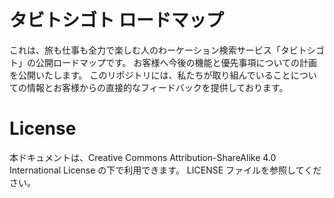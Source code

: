 # タビトシゴト ロードマップ

これは、旅も仕事も全力で楽しむ人のわーケーション検索サービス「タビトシゴト」の公開ロードマップです。
お客様へ今後の機能と優先事項についての計画を公開いたします。
このリポジトリには、私たちが取り組んでいることについての情報とお客様からの直接的なフィードバックを提供しております。

# License
本ドキュメントは、Creative Commons Attribution-ShareAlike 4.0 International License の下で利用できます。
LICENSE ファイルを参照してください。
